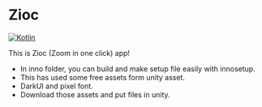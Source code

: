 # Zioc
[![Kotlin](https://img.shields.io/badge/youtube-Proemthena-red.svg?logo=youtube)](https://www.youtube.com/channel/UCckXpOKbGSaPO1Gg35Vw13A)

This is Zioc (Zoom in one click) app!

  * In inno folder, you can build and make setup file easily with innosetup.
  * This has used some free assets form unity asset.
  * DarkUI and pixel font.
  * Download those assets and put files in unity.
